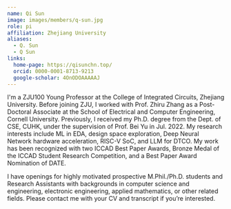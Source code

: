```yaml
---
name: Qi Sun
image: images/members/q-sun.jpg
role: pi
affiliation: Zhejiang University
aliases:
  - Q. Sun
  - Q Sun
links:
  home-page: https://qisunchn.top/
  orcid: 0000-0001-8713-9213
  google-scholar: 4OnODOAAAAAJ
---
```


I'm a ZJU100 Young Professor at the College of Integrated Circuits, Zhejiang University. Before joining ZJU, I worked with Prof. Zhiru Zhang as a Post-Doctoral Associate at the School of Electrical and Computer Engineering, Cornell University. Previously, I received my Ph.D. degree from the Dept. of CSE, CUHK, under the supervision of Prof. Bei Yu in Jul. 2022. My research interests include ML in EDA, design space exploration, Deep Neural Network hardware acceleration, RISC-V SoC, and LLM for DTCO. My work has been recognized with two ICCAD Best Paper Awards, Bronze Medal of the ICCAD Student Research Competition, and a Best Paper Award Nomination of DATE.

I have openings for highly motivated prospective M.Phil./Ph.D. students and Research Assistants with backgrounds in computer science and engineering, electronic engineering, applied mathematics, or other related fields. Please contact me with your CV and transcript if you’re interested.
